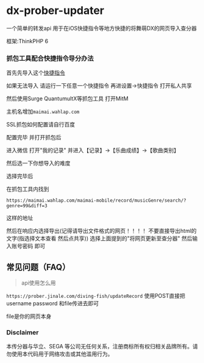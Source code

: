 # dx-prober-updater
一个简单的转发api 用于在iOS快捷指令等地方快捷的将舞萌DX的网页导入查分器

框架:ThinkPHP 6

### 抓包工具配合快捷指令导分办法

首先先导入这个[快捷指令](https://www.icloud.com/shortcuts/2fed1005f4014349a990ddcc47fb9f2b)

如果无法导入 请运行一下任意一个快捷指令 再进设置→快捷指令 打开私人共享

然后使用Surge QuantumultX等抓包工具 打开MitM

主机名增加`maimai.wahlap.com`

SSL抓包如何配置请自行百度

配置完毕 并打开抓包后

进入微信 打开"我的记录" 并进入【记录】→【乐曲成绩】→【歌曲类别】

然后选一下你想导入的难度

选择完毕后

在抓包工具内找到

`https://maimai.wahlap.com/maimai-mobile/record/musicGenre/search/?genre=99&diff=3`

这样的地址

然后在响应内选择导出(记得请导出文件格式的网页！！！！ 不要直接导出html的文字(指选择文本查看 然后点共享)) 选择上面提到的"将网页更新至查分器" 然后输入账号密码 即可

## <span id="FAQ">常见问题（FAQ）</span>

> api使用怎么用

`https://prober.jinale.com/diving-fish/updateRecord` 使用POST直接把username password 和file传进去即可

file是你的网页本身

### Disclaimer

本传分器与华立、SEGA 等公司无任何关系，注册商标所有权归相关品牌所有。请勿使用本代码用于网络攻击或其他滥用行为。
